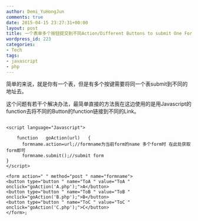 ```yaml
---
author: Demi_YuHongJun
comments: true
date: 2015-04-15 23:27:31+00:00
layout: post
title: 一个表单多个按钮提交到不同Action/Different Buttons to submit One Form To different Url
wordpress_id: 223
categories:
- Tech
tags:
- javascript
- php
---
```


简单的来说，就是你有一个表，但是有多个按键需要将同一个表submit到不同的地址去。

这个问题有若干个解决办法，最简单直接的方法我在这边使用的是用Javascript的function去将不同的Button的function链接到不同的Link。

```

<script language="Javascript">
  
    function   goAction(url)   {  
      formname.action=url;//formname为当前form的name 多个form时 在此处获取form即可  
      formname.submit();//submit form
}  
</script>

<form action=" " method="post " name="formname">
<button type="button " name="ToA " value="ToA " onclick="goAction('A.php');">A</button>
<button type="button " name="ToB " value="ToB " onclick="goAction('B.php');">B</button>
<button type="button " name="ToC " value="ToC " onclick="goAction('C.php');">C</button>
</form>;

``` 
